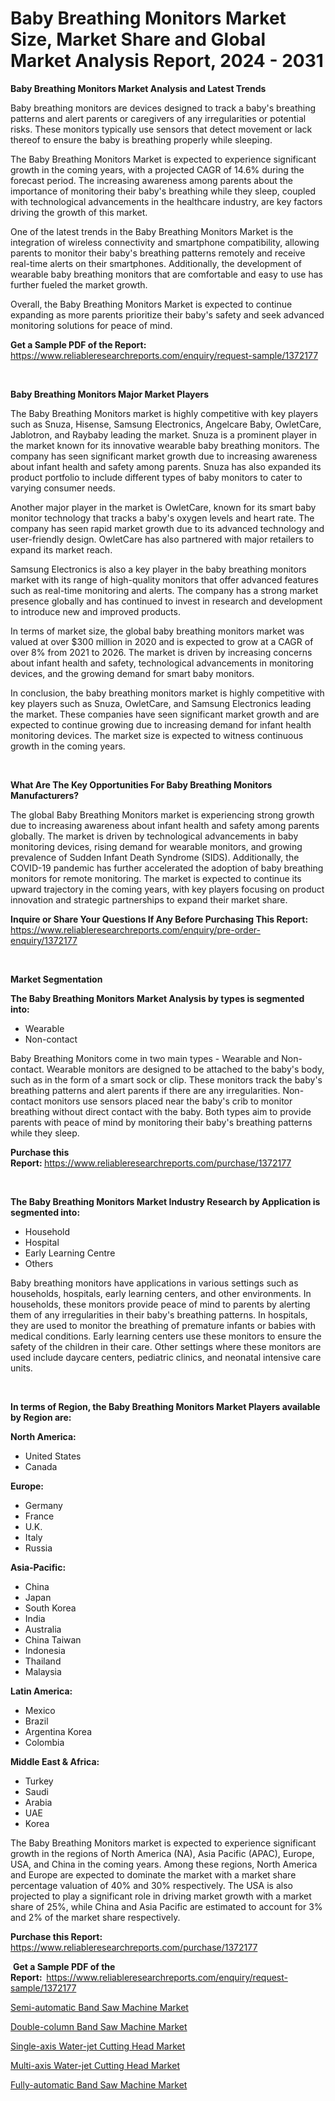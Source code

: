 <p><h1>Baby Breathing Monitors Market Size, Market Share and Global Market Analysis Report, 2024 - 2031</h1></p><p><strong>Baby Breathing Monitors Market Analysis and Latest Trends</strong></p>
<p><p>Baby breathing monitors are devices designed to track a baby's breathing patterns and alert parents or caregivers of any irregularities or potential risks. These monitors typically use sensors that detect movement or lack thereof to ensure the baby is breathing properly while sleeping. </p><p>The Baby Breathing Monitors Market is expected to experience significant growth in the coming years, with a projected CAGR of 14.6% during the forecast period. The increasing awareness among parents about the importance of monitoring their baby's breathing while they sleep, coupled with technological advancements in the healthcare industry, are key factors driving the growth of this market.</p><p>One of the latest trends in the Baby Breathing Monitors Market is the integration of wireless connectivity and smartphone compatibility, allowing parents to monitor their baby's breathing patterns remotely and receive real-time alerts on their smartphones. Additionally, the development of wearable baby breathing monitors that are comfortable and easy to use has further fueled the market growth.</p><p>Overall, the Baby Breathing Monitors Market is expected to continue expanding as more parents prioritize their baby's safety and seek advanced monitoring solutions for peace of mind.</p></p>
<p><strong>Get a Sample PDF of the Report:&nbsp;</strong> <a href="https://www.reliableresearchreports.com/enquiry/request-sample/1372177">https://www.reliableresearchreports.com/enquiry/request-sample/1372177</a></p>
<p>&nbsp;</p>
<p><strong>Baby Breathing Monitors Major Market Players</strong></p>
<p><p>The Baby Breathing Monitors market is highly competitive with key players such as Snuza, Hisense, Samsung Electronics, Angelcare Baby, OwletCare, Jablotron, and Raybaby leading the market. Snuza is a prominent player in the market known for its innovative wearable baby breathing monitors. The company has seen significant market growth due to increasing awareness about infant health and safety among parents. Snuza has also expanded its product portfolio to include different types of baby monitors to cater to varying consumer needs.</p><p>Another major player in the market is OwletCare, known for its smart baby monitor technology that tracks a baby's oxygen levels and heart rate. The company has seen rapid market growth due to its advanced technology and user-friendly design. OwletCare has also partnered with major retailers to expand its market reach.</p><p>Samsung Electronics is also a key player in the baby breathing monitors market with its range of high-quality monitors that offer advanced features such as real-time monitoring and alerts. The company has a strong market presence globally and has continued to invest in research and development to introduce new and improved products.</p><p>In terms of market size, the global baby breathing monitors market was valued at over $300 million in 2020 and is expected to grow at a CAGR of over 8% from 2021 to 2026. The market is driven by increasing concerns about infant health and safety, technological advancements in monitoring devices, and the growing demand for smart baby monitors.</p><p>In conclusion, the baby breathing monitors market is highly competitive with key players such as Snuza, OwletCare, and Samsung Electronics leading the market. These companies have seen significant market growth and are expected to continue growing due to increasing demand for infant health monitoring devices. The market size is expected to witness continuous growth in the coming years.</p></p>
<p>&nbsp;</p>
<p><strong>What Are The Key Opportunities For Baby Breathing Monitors Manufacturers?</strong></p>
<p><p>The global Baby Breathing Monitors market is experiencing strong growth due to increasing awareness about infant health and safety among parents globally. The market is driven by technological advancements in baby monitoring devices, rising demand for wearable monitors, and growing prevalence of Sudden Infant Death Syndrome (SIDS). Additionally, the COVID-19 pandemic has further accelerated the adoption of baby breathing monitors for remote monitoring. The market is expected to continue its upward trajectory in the coming years, with key players focusing on product innovation and strategic partnerships to expand their market share.</p></p>
<p><strong>Inquire or Share Your Questions If Any Before Purchasing This Report:</strong> <a href="https://www.reliableresearchreports.com/enquiry/pre-order-enquiry/1372177">https://www.reliableresearchreports.com/enquiry/pre-order-enquiry/1372177</a></p>
<p>&nbsp;</p>
<p><strong>Market Segmentation</strong></p>
<p><strong>The Baby Breathing Monitors Market Analysis by types is segmented into:</strong></p>
<p><ul><li>Wearable</li><li>Non-contact</li></ul></p>
<p><p>Baby Breathing Monitors come in two main types - Wearable and Non-contact. Wearable monitors are designed to be attached to the baby's body, such as in the form of a smart sock or clip. These monitors track the baby's breathing patterns and alert parents if there are any irregularities. Non-contact monitors use sensors placed near the baby's crib to monitor breathing without direct contact with the baby. Both types aim to provide parents with peace of mind by monitoring their baby's breathing patterns while they sleep.</p></p>
<p><strong>Purchase this Report:&nbsp;</strong><a href="https://www.reliableresearchreports.com/purchase/1372177">https://www.reliableresearchreports.com/purchase/1372177</a></p>
<p>&nbsp;</p>
<p><strong>The Baby Breathing Monitors Market Industry Research by Application is segmented into:</strong></p>
<p><ul><li>Household</li><li>Hospital</li><li>Early Learning Centre</li><li>Others</li></ul></p>
<p><p>Baby breathing monitors have applications in various settings such as households, hospitals, early learning centers, and other environments. In households, these monitors provide peace of mind to parents by alerting them of any irregularities in their baby's breathing patterns. In hospitals, they are used to monitor the breathing of premature infants or babies with medical conditions. Early learning centers use these monitors to ensure the safety of the children in their care. Other settings where these monitors are used include daycare centers, pediatric clinics, and neonatal intensive care units.</p></p>
<p>&nbsp;</p>
<p><strong>In terms of Region, the Baby Breathing Monitors Market Players available by Region are:</strong></p>
<p>
    <p> <strong> North America: </strong>
        <ul>
            <li>United States</li>
            <li>Canada</li>
        </ul>
        </p> 
    <p> <strong> Europe: </strong>
        <ul>
            <li>Germany</li>
            <li>France</li>
            <li>U.K.</li>
            <li>Italy</li>
            <li>Russia</li>
        </ul>
        </p> 
    <p> <strong> Asia-Pacific: </strong>
        <ul>
            <li>China</li>
            <li>Japan</li>
            <li>South Korea</li>
            <li>India</li>
            <li>Australia</li>
            <li>China Taiwan</li>
            <li>Indonesia</li>
            <li>Thailand</li>
            <li>Malaysia</li>
        </ul>
        </p> 
    <p> <strong> Latin America: </strong>
        <ul>
            <li>Mexico</li>
            <li>Brazil</li>
            <li>Argentina Korea</li>
            <li>Colombia</li>
        </ul>
        </p> 
    <p> <strong> Middle East & Africa: </strong>
        <ul>
            <li>Turkey</li>
            <li>Saudi</li>
            <li>Arabia</li>
            <li>UAE</li>
            <li>Korea</li>
        </ul>
    </p>
    </p>
<p><p>The Baby Breathing Monitors market is expected to experience significant growth in the regions of North America (NA), Asia Pacific (APAC), Europe, USA, and China in the coming years. Among these regions, North America and Europe are expected to dominate the market with a market share percentage valuation of 40% and 30% respectively. The USA is also projected to play a significant role in driving market growth with a market share of 25%, while China and Asia Pacific are estimated to account for 3% and 2% of the market share respectively.</p></p>
<p><strong>Purchase this Report: </strong><a href="https://www.reliableresearchreports.com/purchase/1372177">https://www.reliableresearchreports.com/purchase/1372177</a></p>
<p>&nbsp;<strong>Get a Sample PDF of the Report:&nbsp;&nbsp;</strong><a href="https://www.reliableresearchreports.com/enquiry/request-sample/1372177">https://www.reliableresearchreports.com/enquiry/request-sample/1372177</a></p>
<p><strong></strong></p>
<p><p><a href="https://medium.com/@larrytran2023/semi-automatic-band-saw-machine-market-share-evolution-and-market-growth-trends-2024-2031-075f1135156d">Semi-automatic Band Saw Machine Market</a></p><p><a href="https://medium.com/@ameliahaley64/double-column-band-saw-machine-market-share-evolution-and-market-growth-trends-2024-2031-3b8927afa340">Double-column Band Saw Machine Market</a></p><p><a href="https://medium.com/@larrytran2023/single-axis-water-jet-cutting-head-market-share-evolution-and-market-growth-trends-2024-2031-943f6e6c3328">Single-axis Water-jet Cutting Head Market</a></p><p><a href="https://medium.com/@larrytran2023/multi-axis-water-jet-cutting-head-market-share-evolution-and-market-growth-trends-2024-2031-20ef801889d7">Multi-axis Water-jet Cutting Head Market</a></p><p><a href="https://medium.com/@larrytran2023/fully-automatic-band-saw-machine-nbsp-market-focuses-on-market-share-size-and-projected-forecast-e0cca73d9a03">Fully-automatic Band Saw Machine Market</a></p></p>